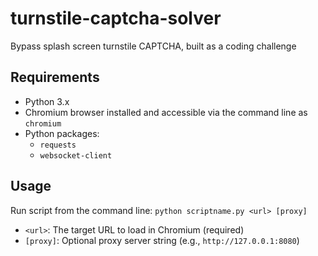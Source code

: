 # turnstile-captcha-solver
Bypass splash screen turnstile CAPTCHA, built as a coding challenge

## Requirements

- Python 3.x
- Chromium browser installed and accessible via the command line as `chromium`
- Python packages:
  - `requests`
  - `websocket-client`

## Usage

Run script from the command line:
`python scriptname.py <url> [proxy]`
- `<url>`: The target URL to load in Chromium (required)
- `[proxy]`: Optional proxy server string (e.g., `http://127.0.0.1:8080`)
